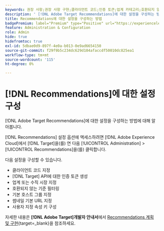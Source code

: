```yaml
---
keywords: 권장 사항;권장 사항 구현;클라이언트 코드;인증 토큰;업계 카테고리;호환되지 않는 모드 필터링;기본 호스트 그룹;썸네일 기반;인증 토큰 생성;인증 토큰;
description: ' [!DNL Adobe Target Recommendations]에 대한 설정을 구성하는 방법을 알아봅니다.'
title: Recommendations에 대한 설정을 구성하는 방법
badgePremium: label="Premium" type="Positive" url="https://experienceleague.adobe.com/docs/target/using/introduction/intro.html?lang=en#premium newtab=true" tooltip="Target Premium에 포함된 내용을 확인하십시오."
feature: Administration & Configuration
role: Admin
hide: true
hidefromtoc: true
exl-id: 5dbae0d9-897f-4e0a-b013-0e9ad6654150
source-git-commit: f29f9b5c234dc629d104afaccdf50010dc825ea1
workflow-type: tm+mt
source-wordcount: '115'
ht-degree: 0%

---
```


# [!DNL Recommendations]에 대한 설정 구성

[!DNL Adobe Target Recommendations]에 대한 설정을 구성하는 방법에 대해 알아봅니다.

[!DNL Recommendations] 설정 옵션에 액세스하려면 [!DNL Adobe Experience Cloud]에서 [!DNL Target]을(를) 연 다음 [!UICONTROL Administration] > [!UICONTROL Recommendations]을(를) 클릭합니다.

다음 설정을 구성할 수 있습니다.

* 클라이언트 코드 지정
* [!DNL Target] API에 대한 인증 토큰 생성
* 업계 또는 수직 시장 지정
* 호환되지 않는 기준 필터링
* 기본 호스트 그룹 지정
* 썸네일 기본 URL 지정
* 사용자 지정 속성 키 구성

자세한 내용은 **[!DNL Adobe Target]개발자 안내서**&#x200B;에서 [Recommendations 계획 및 구현](https://experienceleague.adobe.com/en/docs/target-dev/developer/recommendations-beta){target=_blank}을 참조하세요.
